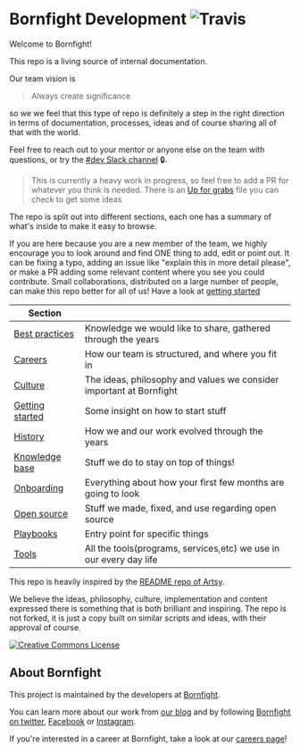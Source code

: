 # Bornfight Development ![Travis](https://api.travis-ci.org/bornfight/README.svg?branch=master)

Welcome to Bornfight!

This repo is a living source of internal documentation.

Our team vision is

> Always create significance

so we we feel that this type of repo is definitely a step in the right direction in terms of documentation,
processes, ideas and of course sharing all of that with the world.

Feel free to reach out to your mentor or anyone else on the team with questions, or try the
[#dev Slack channel](https://bornfight.slack.com/messages/general-development) 🔒.

> This is currently a heavy work in progress, so feel free to add a PR for whatever you think is needed. There is
> an [Up for grabs](topics-up-for-grabs.md) file you can check to get some ideas

The repo is split out into different sections, each one has a summary of what's inside to make it easy to browse.

If you are here because you are a new member of the team, we highly encourage you to look around and find ONE thing
to add, edit or point out. It can be fixing a typo, adding an issue like "explain this in more detail please", or
make a PR adding some relevant content where you see you could contribute. Small collaborations, distributed on a
large number of people, can make this repo better for all of us! Have a look at
[getting started](getting-started/first-notes.md)

<!-- prettier-ignore-start -->
<!-- start_toc -->
| Section |  |
|---|---|
| [Best practices](/best-practises#readme) | Knowledge we would like to share, gathered through the years |
| [Careers](/careers#readme) | How our team is structured, and where you fit in |
| [Culture](/culture#readme) | The ideas, philosophy and values we consider important at Bornfight |
| [Getting started](/getting-started#readme) | Some insight on how to start stuff |
| [History](/history#readme) | How we and our work evolved through the years |
| [Knowledge base](/knowledge-base#readme) | Stuff we do to stay on top of things! |
| [Onboarding](/onboarding#readme) | Everything about how your first few months are going to look |
| [Open source](/open-source#readme) | Stuff we made, fixed, and use regarding open source |
| [Playbooks](/playbooks#readme) | Entry point for specific things |
| [Tools](/tools#readme) | All the tools(programs, services,etc) we use in our every day life |
<!-- end_toc -->
<!-- prettier-ignore-end -->

This repo is heavily inspired by the [README repo of Artsy](https://github.com/artsy/README).

We believe the ideas, philosophy, culture, implementation and content expressed there is something that is both
brilliant and inspiring. The repo is not forked, it is just a copy built on similar scripts and ideas, with their
approval of course.

<a rel="license" href="https://creativecommons.org/licenses/by/4.0/"><img alt="Creative Commons License" style="border-width:0" src="https://i.creativecommons.org/l/by/4.0/88x31.png" /></a>

## About Bornfight

This project is maintained by the developers at [Bornfight][footer_website].

You can learn more about our work from [our blog][footer_blog] and by following [Bornfight on
twitter][footer_twitter], [Facebook][footer_facebook] or [Instagram][footer_instagram].

If you're interested in a career at Bornfight, take a look at our [careers page][footer_jobs]!

[footer_website]: https://www.bornfight.com/?utm_source=readmerepo&utm_medium=github&utm_campaign=readmerepo
[footer_facebook]: http://facebook.com/bornfight.company
[footer_instagram]: https://www.instagram.com/bornfight/
[footer_twitter]: https://twitter.com/Bornfight_
[footer_blog]: https://www.bornfight.com/blog/?utm_source=readmerepo&utm_medium=github&utm_campaign=readmerepo
[footer_jobs]: https://www.bornfight.com/careers/?utm_source=readmerepo&utm_medium=github&utm_campaign=readmerepo
